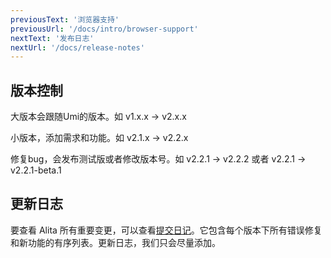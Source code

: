 ```yaml
---
previousText: '浏览器支持'
previousUrl: '/docs/intro/browser-support'
nextText: '发布日志'
nextUrl: '/docs/release-notes'
---
```


## 版本控制

大版本会跟随Umi的版本。如 v1.x.x -> v2.x.x

小版本，添加需求和功能。如 v2.1.x -> v2.2.x

修复bug，会发布测试版或者修改版本号。如 v2.2.1 -> v2.2.2 或者 v2.2.1 -> v2.2.1-beta.1

## 更新日志

要查看 Alita 所有重要变更，可以查看<a href="https://github.com/alitajs/alita/commits/master" target="_blank">提交日记</a>。它包含每个版本下所有错误修复和新功能的有序列表。更新日志，我们只会尽量添加。
